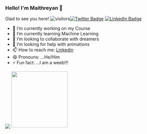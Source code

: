 ### Hello! I'm Maithreyan 🙌

 Glad to see you here!   ![visitors](https://visitor-badge.glitch.me/badge?page_id=page.id)[![Twitter Badge](https://img.shields.io/badge/Twitter-Profile-informational?style=flat&logo=twitter&logoColor=white&color=1CA2F1)](https://twitter.com/maithreyan_s)
[![LinkedIn Badge](https://img.shields.io/badge/LinkedIn-Profile-informational?style=flat&logo=linkedin&logoColor=white&color=0D76A8)](https://www.linkedin.com/in/maithreyan-s-478aba165/)

- 🔭 I’m currently working on my Course
- 🌱 I’m currently learning Machine Learning
- 👯 I’m looking to collaborate with dreamers 
- 🤔 I’m looking for help with animations
- 📫 How to reach me: [Linkedin](https://www.linkedin.com/in/maithreyan-s-478aba165/)
- 😄 Pronouns: ...He/Him
- ⚡ Fun fact: ...I am a weeb!!!



<img align="center" src="https://github-readme-stats.vercel.app/api/top-langs/?username=Maithreyan11&theme=dark" />
<img height="180em" src="https://github-readme-stats.vercel.app/api?username=Maithreyan11&show_icons=true&hide_border=true&&count_private=true&include_all_commits=true" />
